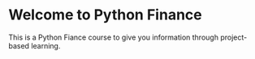 # Welcome to Python Finance

This is a Python Fiance course to give you information through project-based learning.


```{tableofcontents}
```
